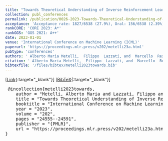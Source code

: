 ```yaml
---
title: "Towards Theoretical Understanding of Inverse Reinforcement Learning"
collection: publ_conferences
permalink: /publication/0026-2023-Towards-Theoretical-Understanding-of-Inverse-Reinforcement-Learning
acceptance: 'Acceptance rate: 1827/6538 (27.9%), Oral: 156/6538 (2.39%)'
rankCORE: 'CORE 2023: A*'
rankGGS: 'GGS 2021: A++'
date: 2023-01-01
venue: 'International Conference on Machine Learning (ICML)'
paperurl: 'https://proceedings.mlr.press/v202/metelli23a.html'
pubtype: 'conferences'
authors: ' Alberto Maria Metelli,  Filippo  Lazzati, and  Marcello  Restelli'
citation: ' Alberto Maria Metelli,  Filippo  Lazzati, and  Marcello  Restelli&quot;Towards Theoretical Understanding of Inverse Reinforcement Learning.&quot; International Conference on Machine Learning (ICML), 2023'
bibtexfile: '/files/bibtex/metelli2023towards.bib'
---
```

 [[Link](https://proceedings.mlr.press/v202/metelli23a.html){:target="_blank"}] [[BibTeX](/files/bibtex/metelli2023towards.bib){:target="_blank"}] 
<pre> @incollection{metelli2023towards,
    author = "Metelli, Alberto Maria and Lazzati, Filippo and Restelli, Marcello",
    title = "Towards Theoretical Understanding of Inverse Reinforcement Learning",
    booktitle = "International Conference on Machine Learning ({ICML})",
    year = "2023",
    volume = "202",
    pages = "24555--24591",
    publisher = "{PMLR}",
    url = "https://proceedings.mlr.press/v202/metelli23a.html"
} </pre>
